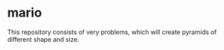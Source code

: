 # mario
This repository consists of very problems, which will create pyramids of different shape and size.
